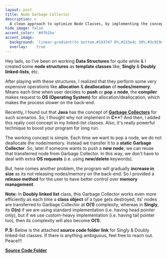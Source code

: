 ```yaml
---
layout: post
title: Node Garbage Collector
description: >
  A clean approach to optimize Node Classes, by implementing the concept of Garbage Collectors in C++.
hide_image: false
accent_color: '#4fb1ba'
accent_image:
  background: 'linear-gradient(to bottom,#193747 0%,#233e4c 30%,#3c929e 50%,#d5d5d4 70%,#cdccc8 100%)'
  overlay:    true
---
```


Hey lads, so I've been on working **Data Structures** for quite while & I created some **node structures** as **template classes** like, **Singly** & **Doubly linked-lists**, etc.

After playing with these structures, I realized that they perform some very expensive operations like **allocation** & **deallocation** of **nodes/memory**. Means each time when user decides to **push** or **pop** a **node**, the **compiler** makes request to **OS (Operating System)** for allocation/deallocation, which makes the process slower on the back-end.

<p>
  Recently, I found out that <b>Java</b> has the concept of
  <a href="https://github.com/HypertextAssassin0273/Data_Structures_in_Cpp/blob/main/MY_DS_LIBRARY/Utilities/Garbage_Collector.hpp"
     target="_blank"><b>Garbage Collectors</b></a> for such scenarios. So, I thought why not implement in <b>C++</b>?
  And then, I added this really cool concept in my linked-list classes. Also, it's really powerful technique to boost your program for long run.
</p>

The working concept is simple. Each time we want to pop a node, we do not deallocate the node/memory. Instead we transfer it to a **static Garbage Collector**. So, later if someone wants to push a **new node**, we can reuse that transferred node from Garbage Collector. In this way, we don't have to deal with extra **OS requests** (i.e. using **new/delete** keywords).

But, here comes another problem, the program will gradually **increase in size** as its not releasing nodes/memory on the back-end. So I provided a **release method** for the user to have better control over **memory management**.

**Note:** In **Doubly linked list** class, this Garbage Collector works even more efficiently as each time a **class object** of a type gets destroyed, its' nodes are transferred to Garbage Collector at **O(1)** complexity, whereas in **Singly**, its **O(n)** if we are using standard implementation (i.e. having head pointer only), but if we use custom-heavy implementation (i.e. having tail pointer too), then its complexity will also become **O(1)**.

**P.S:** Below is the attached **source code folder link** for Singly & Doubly linked-list classes. If there is anything ambiguous, feel free to reach out. Peace!!!

<p>
  <a href="https://github.com/HypertextAssassin0273/Data_Structures_in_Cpp/tree/main/MY_DS_LIBRARY/Linked_Lists" target="_blank"><b>Source Code Folder</b></a>
</p>
